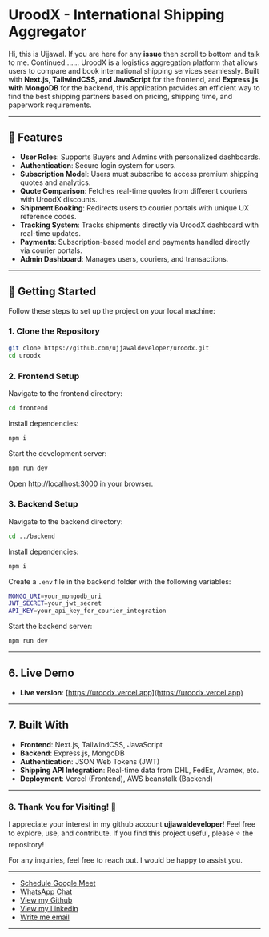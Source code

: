 # **UroodX - International Shipping Aggregator**

Hi, this is Ujjawal. If you are here for any **issue** then scroll to bottom and talk to me. Continued.......
UroodX is a logistics aggregation platform that allows users to compare and book international shipping services seamlessly. Built with **Next.js, TailwindCSS, and JavaScript** for the frontend, and **Express.js with MongoDB** for the backend, this application provides an efficient way to find the best shipping partners based on pricing, shipping time, and paperwork requirements.

---

## **🌟 Features**

- **User Roles**: Supports Buyers and Admins with personalized dashboards.
- **Authentication**: Secure login system for users.
- **Subscription Model**: Users must subscribe to access premium shipping quotes and analytics.
- **Quote Comparison**: Fetches real-time quotes from different couriers with UroodX discounts.
- **Shipment Booking**: Redirects users to courier portals with unique UX reference codes.
- **Tracking System**: Tracks shipments directly via UroodX dashboard with real-time updates.
- **Payments**: Subscription-based model and payments handled directly via courier portals.
- **Admin Dashboard**: Manages users, couriers, and transactions.

---

## **🚀 Getting Started**

Follow these steps to set up the project on your local machine:

### **1. Clone the Repository**
```bash
git clone https://github.com/ujjawaldeveloper/uroodx.git
cd uroodx
```

### **2. Frontend Setup**
Navigate to the frontend directory:
```bash
cd frontend
```
Install dependencies:
```bash
npm i
```
Start the development server:
```bash
npm run dev
```
Open [http://localhost:3000](http://localhost:3000) in your browser.

### **3. Backend Setup**
Navigate to the backend directory:
```bash
cd ../backend
```
Install dependencies:
```bash
npm i
```
Create a `.env` file in the backend folder with the following variables:
```bash
MONGO_URI=your_mongodb_uri
JWT_SECRET=your_jwt_secret
API_KEY=your_api_key_for_courier_integration
```
Start the backend server:
```bash
npm run dev
```

---

## **6. Live Demo**

- **Live version**: [https://uroodx.vercel.app](https://uroodx.vercel.app)

---

## **7. Built With**

- **Frontend**: Next.js, TailwindCSS, JavaScript
- **Backend**: Express.js, MongoDB
- **Authentication**: JSON Web Tokens (JWT)
- **Shipping API Integration**: Real-time data from DHL, FedEx, Aramex, etc.
- **Deployment**: Vercel (Frontend), AWS beanstalk (Backend)

---

### **8. Thank You for Visiting!** 🎉

I appreciate your interest in my github account **ujjawaldeveloper**! Feel free to explore, use, and contribute. If you find this project useful, please ⭐ the repository!

For any inquiries, feel free to reach out. I would be happy to assist you.

---

- [Schedule Google Meet](https://calendly.com/uyin/talk)
- [WhatsApp Chat](https://wa.me/+918307988593)
- [View my Github](https://github.com/ujjawaldeveloper)
- [View my Linkedin](https://www.linkedin.com/in/ujjawaldeveloper)
- [Write me email](mailto:uy2110101@gmail.com)

---

